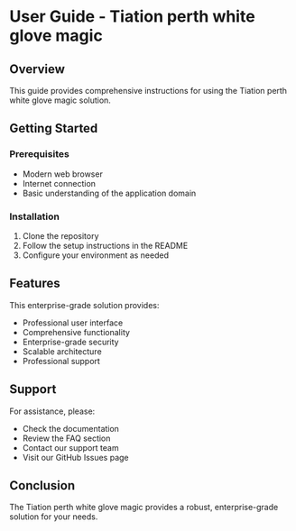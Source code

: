# User Guide - Tiation perth white glove magic

## Overview

This guide provides comprehensive instructions for using the Tiation perth white glove magic solution.

## Getting Started

### Prerequisites

- Modern web browser
- Internet connection
- Basic understanding of the application domain

### Installation

1. Clone the repository
2. Follow the setup instructions in the README
3. Configure your environment as needed

## Features

This enterprise-grade solution provides:

- Professional user interface
- Comprehensive functionality
- Enterprise-grade security
- Scalable architecture
- Professional support

## Support

For assistance, please:

- Check the documentation
- Review the FAQ section
- Contact our support team
- Visit our GitHub Issues page

## Conclusion

The Tiation perth white glove magic provides a robust, enterprise-grade solution for your needs.
